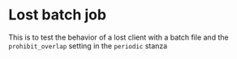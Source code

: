 # Lost batch job

This is to test the behavior of a lost client with a batch file and the
`prohibit_overlap` setting in the `periodic` stanza
